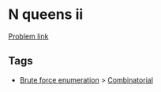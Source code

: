# N queens ii

[Problem link](https://leetcode.com/problems/n-queens-ii)

## Tags

* [Brute force enumeration](/README.md#Brute_force_enumeration) > [Combinatorial](/README.md#Brute_force_enumeration-Combinatorial)
